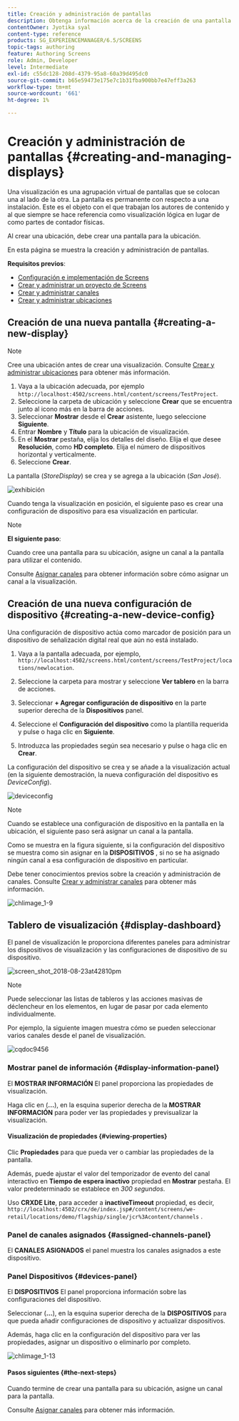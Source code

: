 ```yaml
---
title: Creación y administración de pantallas
description: Obtenga información acerca de la creación de una pantalla y la configuración de dispositivos en AEM Screens. Además, obtenga información acerca del panel de visualización.
contentOwner: Jyotika syal
content-type: reference
products: SG_EXPERIENCEMANAGER/6.5/SCREENS
topic-tags: authoring
feature: Authoring Screens
role: Admin, Developer
level: Intermediate
exl-id: c55dc128-208d-4379-95a8-60a39d495dc0
source-git-commit: b65e59473e175e7c1b31fba900bb7e47eff3a263
workflow-type: tm+mt
source-wordcount: '661'
ht-degree: 1%

---
```


# Creación y administración de pantallas {#creating-and-managing-displays}

Una visualización es una agrupación virtual de pantallas que se colocan una al lado de la otra. La pantalla es permanente con respecto a una instalación. Este es el objeto con el que trabajan los autores de contenido y al que siempre se hace referencia como visualización lógica en lugar de como partes de contador físicas.

Al crear una ubicación, debe crear una pantalla para la ubicación.

En esta página se muestra la creación y administración de pantallas.

**Requisitos previos**:

* [Configuración e implementación de Screens](configuring-screens-introduction.md)
* [Crear y administrar un proyecto de Screens](creating-a-screens-project.md)
* [Crear y administrar canales](managing-channels.md)
* [Crear y administrar ubicaciones](managing-locations.md)

## Creación de una nueva pantalla {#creating-a-new-display}

>[!NOTE]
>
>Cree una ubicación antes de crear una visualización. Consulte [Crear y administrar ubicaciones](managing-locations.md) para obtener más información.

1. Vaya a la ubicación adecuada, por ejemplo `http://localhost:4502/screens.html/content/screens/TestProject`.
1. Seleccione la carpeta de ubicación y seleccione **Crear** que se encuentra junto al icono más en la barra de acciones.
1. Seleccionar **Mostrar** desde el **Crear** asistente, luego seleccione **Siguiente**.
1. Entrar **Nombre** y **Título** para la ubicación de visualización.
1. En el **Mostrar** pestaña, elija los detalles del diseño. Elija el que desee **Resolución**, como **HD completo**. Elija el número de dispositivos horizontal y verticalmente.
1. Seleccione **Crear**.

La pantalla (*StoreDisplay*) se crea y se agrega a la ubicación (*San José*).

![exhibición](assets/display.gif)

Cuando tenga la visualización en posición, el siguiente paso es crear una configuración de dispositivo para esa visualización en particular.

>[!NOTE]
>
>**El siguiente paso**:
>
>Cuando cree una pantalla para su ubicación, asigne un canal a la pantalla para utilizar el contenido.
>
>Consulte [Asignar canales](channel-assignment.md) para obtener información sobre cómo asignar un canal a la visualización.

## Creación de una nueva configuración de dispositivo {#creating-a-new-device-config}

Una configuración de dispositivo actúa como marcador de posición para un dispositivo de señalización digital real que aún no está instalado.

1. Vaya a la pantalla adecuada, por ejemplo, `http://localhost:4502/screens.html/content/screens/TestProject/locations/newlocation`.
1. Seleccione la carpeta para mostrar y seleccione **Ver tablero** en la barra de acciones.
1. Seleccionar **+ Agregar configuración de dispositivo** en la parte superior derecha de la **Dispositivos** panel.

1. Seleccione el **Configuración del dispositivo** como la plantilla requerida y pulse o haga clic en **Siguiente**.

1. Introduzca las propiedades según sea necesario y pulse o haga clic en **Crear**.

La configuración del dispositivo se crea y se añade a la visualización actual (en la siguiente demostración, la nueva configuración del dispositivo es *DeviceConfig*).

![deviceconfig](assets/deviceconfig.gif)

>[!NOTE]
>
>Cuando se establece una configuración de dispositivo en la pantalla en la ubicación, el siguiente paso será asignar un canal a la pantalla.
>
>Como se muestra en la figura siguiente, si la configuración del dispositivo se muestra como sin asignar en la **DISPOSITIVOS** , si no se ha asignado ningún canal a esa configuración de dispositivo en particular.
>
>Debe tener conocimientos previos sobre la creación y administración de canales. Consulte [Crear y administrar canales](managing-channels.md) para obtener más información.

![chlimage_1-9](assets/chlimage_1-9.png)

## Tablero de visualización {#display-dashboard}

El panel de visualización le proporciona diferentes paneles para administrar los dispositivos de visualización y las configuraciones de dispositivo de su dispositivo.

![screen_shot_2018-08-23at42810pm](assets/screen_shot_2018-08-23at42810pm.png)

>[!NOTE]
>
>Puede seleccionar las listas de tableros y las acciones masivas de déclencheur en los elementos, en lugar de pasar por cada elemento individualmente.
>
>Por ejemplo, la siguiente imagen muestra cómo se pueden seleccionar varios canales desde el panel de visualización.

![cqdoc9456](assets/cqdoc9456.gif)

### Mostrar panel de información {#display-information-panel}

El **MOSTRAR INFORMACIÓN** El panel proporciona las propiedades de visualización.

Haga clic en (**...**), en la esquina superior derecha de la **MOSTRAR INFORMACIÓN** para poder ver las propiedades y previsualizar la visualización.


#### Visualización de propiedades {#viewing-properties}

Clic **Propiedades** para que pueda ver o cambiar las propiedades de la pantalla.

Además, puede ajustar el valor del temporizador de evento del canal interactivo en **Tiempo de espera inactivo** propiedad en **Mostrar** pestaña. El valor predeterminado se establece en *300 segundos*.

Uso **CRXDE Lite**, para acceder a **inactiveTimeout** propiedad, es decir, `http://localhost:4502/crx/de/index.jsp#/content/screens/we-retail/locations/demo/flagship/single/jcr%3Acontent/channels` .


### Panel de canales asignados {#assigned-channels-panel}

El **CANALES ASIGNADOS** el panel muestra los canales asignados a este dispositivo.


### Panel Dispositivos {#devices-panel}

El **DISPOSITIVOS** El panel proporciona información sobre las configuraciones del dispositivo.

Seleccionar (**...**), en la esquina superior derecha de la **DISPOSITIVOS** para que pueda añadir configuraciones de dispositivo y actualizar dispositivos.

Además, haga clic en la configuración del dispositivo para ver las propiedades, asignar un dispositivo o eliminarlo por completo.

![chlimage_1-13](assets/chlimage_1-13.png)

#### Pasos siguientes {#the-next-steps}

Cuando termine de crear una pantalla para su ubicación, asigne un canal para la pantalla.

Consulte [Asignar canales](channel-assignment.md) para obtener más información.
